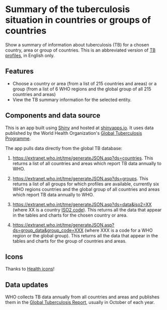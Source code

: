 # Summary of the tuberculosis situation in countries or groups of countries
Show a summary of information about tuberculosis (TB) for a chosen country, area or group of countries. This is an abbreviated version of [TB profiles](https://github.com/hazimtimimi/tb_profiles), in English only.

## Features

* Choose a country or area (from a list of 215 countries and areas) or a group (from a list of 6 WHO regions and the global group of all 215 countries and areas)
* View the TB summary information for the selected entity.

## Components and data source

This is an app built using [Shiny](https://shiny.rstudio.com/) and hosted at [shinyapps.io](https://worldhealthorg.shinyapps.io/TBrief/). It uses data published by the World Health Organization's [Global Tuberculosis Programme](https://www.who.int/teams/global-tuberculosis-programme/data).

The app pulls data directly from the global TB database:

1. https://extranet.who.int/tme/generateJSON.asp?ds=countries. This returns a list of all countries and areas which report TB data annually to WHO. 

2. https://extranet.who.int/tme/generateJSON.asp?ds=groups. This returns a list of all groups for which profiles are available, currently six WHO regions countries and the global group of all countries and areas which report TB data annually to WHO. 


4. https://extranet.who.int/tme/generateJSON.asp?ds=data&iso2=XX (where XX is a country [ISO2 code](https://en.wikipedia.org/wiki/ISO_3166-1_alpha-2)). This returns all the data that appear in the tables and charts for the chosen country or area.

5. https://extranet.who.int/tme/generateJSON.asp?ds=group_data&group_code=XXX (where XXX is a code for a WHO region or the global group). This returns all the data that appear in the tables and charts for the group of countries and areas.

## Icons

Thanks to [Health icons](https://healthicons.org/)!

## Data updates

WHO collects TB data annually from all countries and areas and publishes them in the  [Global Tuberculosis Report](https://www.who.int/teams/global-tuberculosis-programme/data), usually in October of each year.


